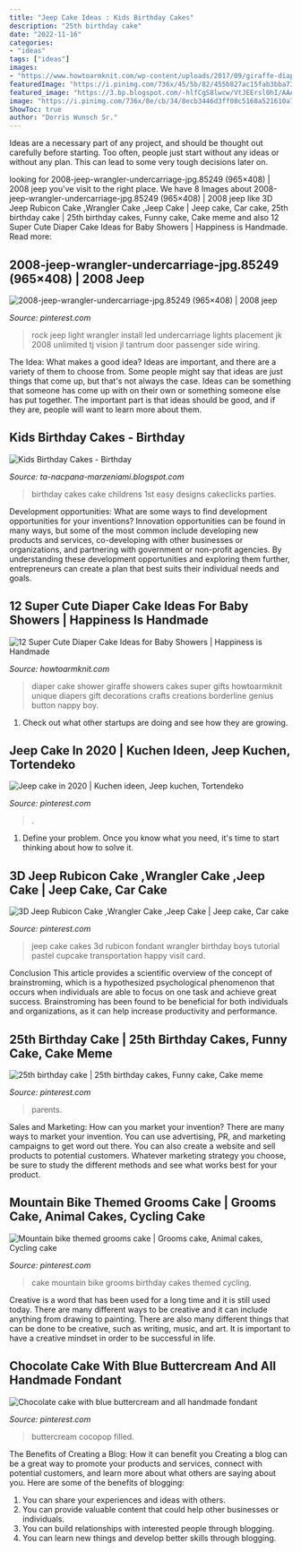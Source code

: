 ```yaml
---
title: "Jeep Cake Ideas : Kids Birthday Cakes"
description: "25th birthday cake"
date: "2022-11-16"
categories:
- "ideas"
tags: ["ideas"]
images:
- "https://www.howtoarmknit.com/wp-content/uploads/2017/09/giraffe-diaper-cakes.jpg"
featuredImage: "https://i.pinimg.com/736x/45/5b/82/455b827ac15fab3bba739037712c1984--jeep-rubicon-jeep-cake.jpg"
featured_image: "https://3.bp.blogspot.com/-hlfCgS8lwcw/VtJEErsl0hI/AAAAAAAABMw/yrXdpY_HPJE/s1600/Kids-Birthday-Cake-Pictures.jpg"
image: "https://i.pinimg.com/736x/8e/cb/34/8ecb3446d3ff08c5168a521610a742ce.jpg"
ShowToc: true
author: "Dorris Wunsch Sr."
---
```



Ideas are a necessary part of any project, and should be thought out carefully before starting. Too often, people just start without any ideas or without any plan. This can lead to some very tough decisions later on.

	

		
looking for 2008-jeep-wrangler-undercarriage-jpg.85249 (965×408) | 2008 jeep you've visit to the right place. We have 8 Images about 2008-jeep-wrangler-undercarriage-jpg.85249 (965×408) | 2008 jeep like 3D Jeep Rubicon Cake ,Wrangler Cake ,Jeep Cake | Jeep cake, Car cake, 25th birthday cake | 25th birthday cakes, Funny cake, Cake meme and also 12 Super Cute Diaper Cake Ideas for Baby Showers | Happiness is Handmade. Read more:
		
    
## 2008-jeep-wrangler-undercarriage-jpg.85249 (965×408) | 2008 Jeep

<img loading=lazy src="https://i.pinimg.com/originals/e4/4d/53/e44d53942b629df35096783da1e1107f.jpg" onerror="this.onerror=null;this.src='https://tse1.mm.bing.net/th?id=OIP.o0gIK_--dPPwviKBbUwcKgHaDI&amp;pid=15.1';" alt="2008-jeep-wrangler-undercarriage-jpg.85249 (965×408) | 2008 jeep">

_Source: pinterest.com_

>rock jeep light wrangler install led undercarriage lights placement jk 2008 unlimited tj vision jl tantrum door passenger side wiring. 

	

The Idea: What makes a good idea?
Ideas are important, and there are a variety of them to choose from. Some people might say that ideas are just things that come up, but that's not always the case. Ideas can be something that someone has come up with on their own or something someone else has put together. The important part is that ideas should be good, and if they are, people will want to learn more about them.

    
## Kids Birthday Cakes - Birthday

<img loading=lazy src="https://3.bp.blogspot.com/-hlfCgS8lwcw/VtJEErsl0hI/AAAAAAAABMw/yrXdpY_HPJE/s1600/Kids-Birthday-Cake-Pictures.jpg" onerror="this.onerror=null;this.src='https://tse2.mm.bing.net/th?id=OIP.un-FoZgBy0oUcC2f_N_-lQHaJ9&amp;pid=15.1';" alt="Kids Birthday Cakes - Birthday">

_Source: ta-nacpana-marzeniami.blogspot.com_

>birthday cakes cake childrens 1st easy designs cakeclicks parties. 

	

Development opportunities: What are some ways to find development opportunities for your inventions?
Innovation opportunities can be found in many ways, but some of the most common include developing new products and services, co-developing with other businesses or organizations, and partnering with government or non-profit agencies. By understanding these development opportunities and exploring them further, entrepreneurs can create a plan that best suits their individual needs and goals.

    
## 12 Super Cute Diaper Cake Ideas For Baby Showers | Happiness Is Handmade

<img loading=lazy src="https://www.howtoarmknit.com/wp-content/uploads/2017/09/giraffe-diaper-cakes.jpg" onerror="this.onerror=null;this.src='https://tse2.mm.bing.net/th?id=OIP.J2cWWrgyn_PEUXYIIx055QHaMX&amp;pid=15.1';" alt="12 Super Cute Diaper Cake Ideas for Baby Showers | Happiness is Handmade">

_Source: howtoarmknit.com_

>diaper cake shower giraffe showers cakes super gifts howtoarmknit unique diapers gift decorations crafts creations borderline genius button nappy boy. 

	

1. Check out what other startups are doing and see how they are growing.

    
## Jeep Cake In 2020 | Kuchen Ideen, Jeep Kuchen, Tortendeko

<img loading=lazy src="https://i.pinimg.com/736x/8e/cb/34/8ecb3446d3ff08c5168a521610a742ce.jpg" onerror="this.onerror=null;this.src='https://tse3.mm.bing.net/th?id=OIP.5G2FqbGJtTG_K_5_iDHtdQHaJ3&amp;pid=15.1';" alt="Jeep cake in 2020 | Kuchen ideen, Jeep kuchen, Tortendeko">

_Source: pinterest.com_

>. 

	

1. Define your problem. Once you know what you need, it's time to start thinking about how to solve it. 

    
## 3D Jeep Rubicon Cake ,Wrangler Cake ,Jeep Cake | Jeep Cake, Car Cake

<img loading=lazy src="https://i.pinimg.com/736x/45/5b/82/455b827ac15fab3bba739037712c1984--jeep-rubicon-jeep-cake.jpg" onerror="this.onerror=null;this.src='https://tse1.mm.bing.net/th?id=OIP.fqOWPiqsZCqVectsHkROagHaJ3&amp;pid=15.1';" alt="3D Jeep Rubicon Cake ,Wrangler Cake ,Jeep Cake | Jeep cake, Car cake">

_Source: pinterest.com_

>jeep cake cakes 3d rubicon fondant wrangler birthday boys tutorial pastel cupcake transportation happy visit card. 

	

Conclusion
This article provides a scientific overview of the concept of brainstroming, which is a hypothesized psychological phenomenon that occurs when individuals are able to focus on one task and achieve great success. Brainstroming has been found to be beneficial for both individuals and organizations, as it can help increase productivity and performance.

    
## 25th Birthday Cake | 25th Birthday Cakes, Funny Cake, Cake Meme

<img loading=lazy src="https://i.pinimg.com/736x/2c/a4/aa/2ca4aa7645e8898c6bd1158bcef36078.jpg" onerror="this.onerror=null;this.src='https://tse3.mm.bing.net/th?id=OIP.Ugo-8fAFSYCU6gydUz8zPAHaHu&amp;pid=15.1';" alt="25th birthday cake | 25th birthday cakes, Funny cake, Cake meme">

_Source: pinterest.com_

>parents. 

	

Sales and Marketing: How can you market your invention?
There are many ways to market your invention. You can use advertising, PR, and marketing campaigns to get word out there. You can also create a website and sell products to potential customers. Whatever marketing strategy you choose, be sure to study the different methods and see what works best for your product.

    
## Mountain Bike Themed Grooms Cake | Grooms Cake, Animal Cakes, Cycling Cake

<img loading=lazy src="https://i.pinimg.com/736x/89/b9/af/89b9afc62672ca2c3f8b55b6ed7de783--mountain-bike-cake-th-birthday.jpg" onerror="this.onerror=null;this.src='https://tse4.mm.bing.net/th?id=OIP.4WDoFqrLhecucfhWduh_HgHaJ3&amp;pid=15.1';" alt="Mountain bike themed grooms cake | Grooms cake, Animal cakes, Cycling cake">

_Source: pinterest.com_

>cake mountain bike grooms birthday cakes themed cycling. 

	

Creative is a word that has been used for a long time and it is still used today. There are many different ways to be creative and it can include anything from drawing to painting. There are also many different things that can be done to be creative, such as writing, music, and art. It is important to have a creative mindset in order to be successful in life.

    
## Chocolate Cake With Blue Buttercream And All Handmade Fondant

<img loading=lazy src="https://i.pinimg.com/originals/28/24/ba/2824ba76650720a7a08ac810b4451c1e.jpg" onerror="this.onerror=null;this.src='https://tse1.mm.bing.net/th?id=OIP.gJQ51P--2VbhlFs9xlR6DwHaMe&amp;pid=15.1';" alt="Chocolate cake with blue buttercream and all handmade fondant">

_Source: pinterest.com_

>buttercream cocopop filled. 

	

The Benefits of Creating a Blog: How it can benefit you
Creating a blog can be a great way to promote your products and services, connect with potential customers, and learn more about what others are saying about you. Here are some of the benefits of blogging:
1. You can share your experiences and ideas with others.
2. You can provide valuable content that could help other businesses or individuals.
3. You can build relationships with interested people through blogging.
4. You can learn new things and develop better skills through blogging.

